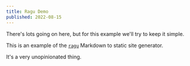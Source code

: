 ```yaml
---
title: Ragu Demo
published: 2022-08-15
---
```


There's lots going on here, but for this example we'll try to keep it simple.

This is an example of the [`ragu`](https://github.com/saibotsivad/ragu) Markdown to static site generator.

It's a very unopinionated thing.
